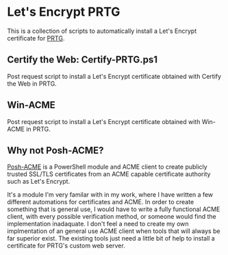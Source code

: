 # Let's Encrypt PRTG

This is a collection of scripts to automatically install a Let's Encrypt certificate for [PRTG](https://www.paessler.com/prtg).

## Certify the Web: Certify-PRTG.ps1

Post request script to install a Let's Encrypt certificate obtained with Certify the Web in PRTG.

## Win-ACME

Post request script to install a Let's Encrypt certificate obtained with Win-ACME in PRTG.

## Why not Posh-ACME?

[Posh-ACME](https://github.com/rmbolger/Posh-ACME) is a PowerShell module and ACME client to create publicly trusted SSL/TLS certificates from an ACME capable certificate authority such as Let's Encrypt.

It's a module I'm very familar with in my work, where I have written a few different automations for certificates and ACME. In order to create something that is general use, I would have to write a fully functional ACME client, with every possible verification method, or someone would find the implementation inadaquate. I don't feel a need to create my own implmentation of an general use ACME client when tools that will always be far superior exist. The existing tools just need a little bit of help to install a certificate for PRTG's custom web server. 
